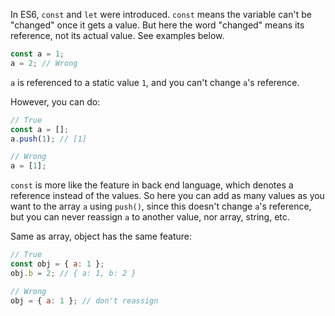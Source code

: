 In ES6, `const` and `let` were introduced. `const` means the variable can't be "changed" once it gets a value. But here the word "changed" means its reference, not its actual value. See examples below.

```javascript
const a = 1;
a = 2; // Wrong
```
`a` is referenced to a static value `1`, and you can't change `a`'s reference.

However, you can do:
```javascript
// True
const a = [];
a.push(1); // [1]

// Wrong
a = [1];
```
`const` is more like the feature in back end language, which denotes a reference instead of the values. So here you can add as many values as you want to the array `a` using `push()`, since this doesn't change `a`'s reference, but you can never reassign `a` to another value, nor array, string, etc.

Same as array, object has the same feature:
```javascript
// True
const obj = { a: 1 };
obj.b = 2; // { a: 1, b: 2 }

// Wrong
obj = { a: 1 }; // don't reassign
```
